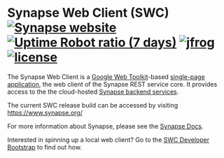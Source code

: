 # Synapse Web Client (SWC) [![Synapse website](https://img.shields.io/website-up-down-brightgreen-red/https/www.synapse.org.svg?label=synapse.org&style=flat-square)](https://www.synapse.org) [![Uptime Robot ratio (7 days)](https://img.shields.io/uptimerobot/ratio/7/m779300534-4f408b1654d840b82b911550.svg?style=flat-square)](https://www.synapse.org/) [![jfrog](https://img.shields.io/website-available-unavailable-brightgreen-red/https/sagebionetworks.jfrog.io/sagebionetworks/webapp/%23/artifacts/browse/tree/General/libs-releases/org/sagebionetworks/portal.svg?label=artifact&style=flat-square)](https://sagebionetworks.jfrog.io/sagebionetworks/webapp/#/artifacts/browse/tree/General/libs-releases/org/sagebionetworks/portal) [![license](https://img.shields.io/badge/License-Apache%202.0-blue.svg)](https://opensource.org/licenses/Apache-2.0)

The Synapse Web Client is a [Google Web Toolkit](http://www.gwtproject.org/)-based [single-page application](https://en.wikipedia.org/wiki/Single-page_application), the web client of the Synapse REST service core.  It provides access to the the cloud-hosted [Synapse backend services](https://github.com/Sage-Bionetworks/Synapse-Repository-Services).

The current SWC release build can be accessed by visiting https://www.synapse.org/

For more information about Synapse, please see the [Synapse Docs](http://docs.synapse.org/).

Interested in spinning up a local web client? Go to the [SWC Developer Bootstrap](https://sagebionetworks.jira.com/wiki/display/SWC/Developer+Bootstrap) to find out how.
